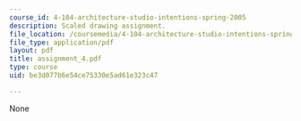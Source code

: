 ```yaml
---
course_id: 4-104-architecture-studio-intentions-spring-2005
description: Scaled drawing assignment.
file_location: /coursemedia/4-104-architecture-studio-intentions-spring-2005/be3d077b6e54ce75330e5ad61e323c47_assignment_4.pdf
file_type: application/pdf
layout: pdf
title: assignment_4.pdf
type: course
uid: be3d077b6e54ce75330e5ad61e323c47

---
```

None